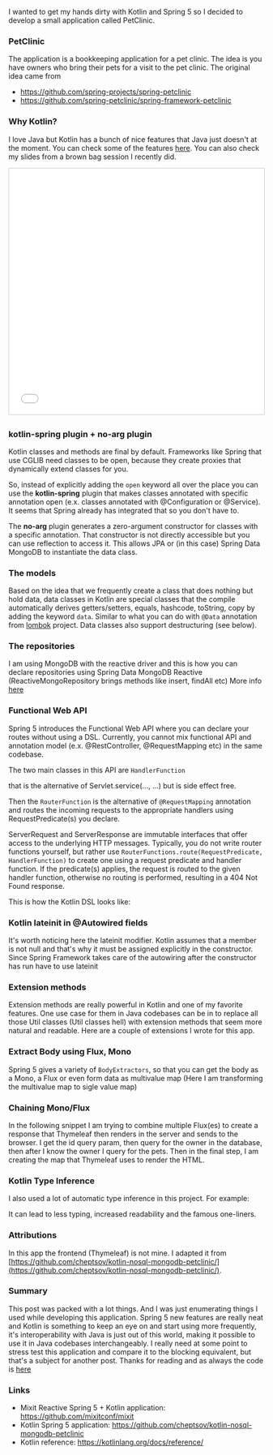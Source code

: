 I wanted to get my hands dirty with Kotlin and Spring 5 so I decided to develop a small application called PetClinic.

### PetClinic

The application is a bookkeeping application for a pet clinic. The idea is you have owners who bring their pets for a visit to the pet clinic. The original idea came from

*   https://github.com/spring-projects/spring-petclinic
*   https://github.com/spring-petclinic/spring-framework-petclinic

### Why Kotlin?

I love Java but Kotlin has a bunch of nice features that Java just doesn't at the moment. You can check some of the features [here](https://kotlinlang.org/docs/reference/). You can also check my slides from a brown bag session I recently did.

<iframe src="//www.slideshare.net/slideshow/embed_code/key/FgUXL988xQQbRO" width="595" height="485" frameborder="0" marginwidth="0" marginheight="0" scrolling="no" style="border:1px solid #CCC; border-width:1px; margin-bottom:5px; max-width: 100%;" allowfullscreen=""></iframe>

### kotlin-spring plugin + no-arg plugin

Kotlin classes and methods are final by default. Frameworks like Spring that use CGLIB need classes to be open, because they create proxies that dynamically extend classes for you.

So, instead of explicitly adding the `open` keyword all over the place you can use the **kotlin-spring** plugin that makes classes annotated with specific annotation open (e.x. classes annotated with @Configuration or @Service). It seems that Spring already has integrated that so you don't have to.

The **no-arg** plugin generates a zero-argument constructor for classes with a specific annotation. That constructor is not directly accessible but you can use reflection to access it. This allows JPA or (in this case) Spring Data MongoDB to instantiate the data class.

### The models

Based on the idea that we frequently create a class that does nothing but hold data, data classes in Kotlin are special classes that the compile automatically derives getters/setters, equals, hashcode, toString, copy by adding the keyword `data`. Similar to what you can do with `@Data` annotation from [lombok](https://projectlombok.org/) project. Data classes also support destructuring (see below).

### The repositories

I am using MongoDB with the reactive driver and this is how you can declare repositories using Spring Data MongoDB Reactive (ReactiveMongoRepository brings methods like insert, findAll etc) More info [here](http://docs.spring.io/spring-data/data-mongo/docs/2.0.0.M3/reference/html/#mongo.reactive.repositories)

### Functional Web API

Spring 5 introduces the Functional Web API where you can declare your routes without using a DSL. Currently, you cannot mix functional API and annotation model (e.x. @RestController, @RequestMapping etc) in the same codebase.

The two main classes in this API are `HandlerFunction`

that is the alternative of Servlet.service(..., ...) but is side effect free.

Then the `RouterFunction` is the alternative of `@RequestMapping` annotation and routes the incoming requests to the appropriate handlers using RequestPredicate(s) you declare.

ServerRequest and ServerResponse are immutable interfaces that offer access to the underlying HTTP messages. Typically, you do not write router functions yourself, but rather use `RouterFunctions.route(RequestPredicate, HandlerFunction)` to create one using a request predicate and handler function. If the predicate(s) applies, the request is routed to the given handler function, otherwise no routing is performed, resulting in a 404 Not Found response.

This is how the Kotlin DSL looks like:

### Kotlin lateinit in @Autowired fields

It's worth noticing here the lateinit modifier. Kotlin assumes that a member is not null and that's why it must be assigned explicitly in the constructor. Since Spring Framework takes care of the autowiring after the constructor has run have to use lateinit

### Extension methods

Extension methods are really powerful in Kotlin and one of my favorite features. One use case for them in Java codebases can be in to replace all those Util classes (Util classes hell) with extension methods that seem more natural and readable. Here are a couple of extensions I wrote for this app.

### Extract Body using Flux, Mono

Spring 5 gives a variety of `BodyExtractors`, so that you can get the body as a Mono, a Flux or even form data as multivalue map (Here I am transforming the multivalue map to sigle value map)

### Chaining Mono/Flux

In the following snippet I am trying to combine multiple Flux(es) to create a response that Thymeleaf then renders in the server and sends to the browser. I get the id query param, then query for the owner in the database, then after I know the owner I query for the pets. Then in the final step, I am creating the map that Thymeleaf uses to render the HTML.

### Kotlin Type Inference

I also used a lot of automatic type inference in this project. For example:

It can lead to less typing, increased readability and the famous one-liners.

### Attributions

In this app the frontend (Thymeleaf) is not mine. I adapted it from [https://github.com/cheptsov/kotlin-nosql-mongodb-petclinic/](https://github.com/cheptsov/kotlin-nosql-mongodb-petclinic/).

### Summary

This post was packed with a lot things. And I was just enumerating things I used while developing this application. Spring 5 new features are really neat and Kotlin is something to keep an eye on and start using more frequently, it's interoperability with Java is just out of this world, making it possible to use it in Java codebases interchangeably. I really need at some point to stress test this application and compare it to the blocking equivalent, but that's a subject for another post. Thanks for reading and as always the code is [here](https://github.com/ssouris/petclinic-spring5-reactive)

### Links

*   Mixit Reactive Spring 5 + Kotlin application: https://github.com/mixitconf/mixit
*   Kotlin Spring 5 application: https://github.com/cheptsov/kotlin-nosql-mongodb-petclinic
*   Kotlin reference: https://kotlinlang.org/docs/reference/